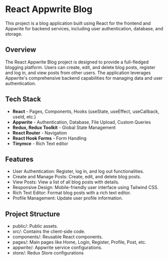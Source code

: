 # React Appwrite Blog
This project is a blog application built using React for the frontend and Appwrite for backend services, including user authentication, database, and storage.

## Overview
The React Appwrite Blog project is designed to provide a full-fledged blogging platform. Users can create, edit, and delete blog posts, register and log in, and view posts from other users. The application leverages Appwrite's comprehensive backend capabilities for managing data and user authentication.

## Tech Stack
- **React** - Pages, Components, Hooks (useState, useEffect, useCallback, useId, etc.)
- **Appwrite** - Authentication, Database, File Upload, Custom Queries
- **Redux, Redux Toolkit** - Global State Management
- **React Router** - Navigation
- **React Hook Forms** - Form Handling
- **Tinymce** - Rich Text editor

## Features
- User Authentication: Register, log in, and log out functionalities.
- Create and Manage Posts: Create, edit, and delete blog posts.
- View Posts: View a list of all blog posts with details.
- Responsive Design: Mobile-friendly user interface using Tailwind CSS.
- Rich Text Editor: Format blog posts with a rich text editor.
- Profile Management: Update user profile information.

## Project Structure
- public/: Public assets.
- src/: Contains the client-side code.
- components/: Reusable React components.
- pages/: Main pages like Home, Login, Register, Profile, Post, etc.
- appwrite/: Appwrite service configurations.
- store/: Redux Store configurations
